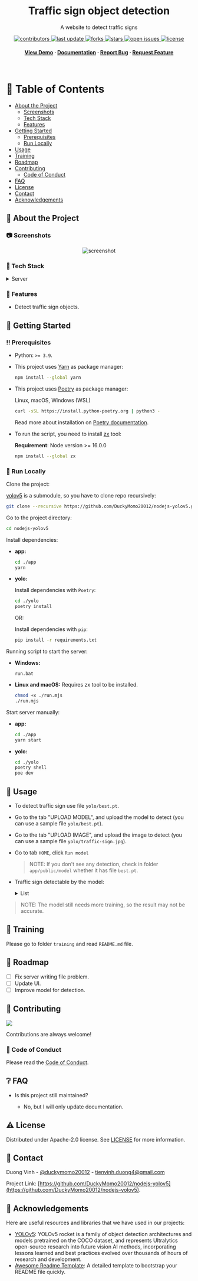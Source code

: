 <div align="center">

  <h1>Traffic sign object detection</h1>

  <p>
    A website to detect traffic signs
  </p>

<!-- Badges -->
<p>
  <a href="https://github.com/DuckyMomo20012/nodejs-yolov5/graphs/contributors">
    <img src="https://img.shields.io/github/contributors/DuckyMomo20012/nodejs-yolov5" alt="contributors" />
  </a>
  <a href="">
    <img src="https://img.shields.io/github/last-commit/DuckyMomo20012/nodejs-yolov5" alt="last update" />
  </a>
  <a href="https://github.com/DuckyMomo20012/nodejs-yolov5/network/members">
    <img src="https://img.shields.io/github/forks/DuckyMomo20012/nodejs-yolov5" alt="forks" />
  </a>
  <a href="https://github.com/DuckyMomo20012/nodejs-yolov5/stargazers">
    <img src="https://img.shields.io/github/stars/DuckyMomo20012/nodejs-yolov5" alt="stars" />
  </a>
  <a href="https://github.com/DuckyMomo20012/nodejs-yolov5/issues/">
    <img src="https://img.shields.io/github/issues/DuckyMomo20012/nodejs-yolov5" alt="open issues" />
  </a>
  <a href="https://github.com/DuckyMomo20012/nodejs-yolov5/blob/main/LICENSE">
    <img src="https://img.shields.io/github/license/DuckyMomo20012/nodejs-yolov5.svg" alt="license" />
  </a>
</p>

<h4>
    <a href="https://github.com/DuckyMomo20012/nodejs-yolov5/">View Demo</a>
  <span> · </span>
    <a href="https://github.com/DuckyMomo20012/nodejs-yolov5">Documentation</a>
  <span> · </span>
    <a href="https://github.com/DuckyMomo20012/nodejs-yolov5/issues/">Report Bug</a>
  <span> · </span>
    <a href="https://github.com/DuckyMomo20012/nodejs-yolov5/issues/">Request Feature</a>
  </h4>
</div>

<br />

<!-- Table of Contents -->

# :notebook_with_decorative_cover: Table of Contents

- [About the Project](#star2-about-the-project)
  - [Screenshots](#camera-screenshots)
  - [Tech Stack](#space_invader-tech-stack)
  - [Features](#dart-features)
- [Getting Started](#toolbox-getting-started)
  - [Prerequisites](#bangbang-prerequisites)
  - [Run Locally](#running-run-locally)
- [Usage](#eyes-usage)
- [Training](#rocket-training)
- [Roadmap](#compass-roadmap)
- [Contributing](#wave-contributing)
  - [Code of Conduct](#scroll-code-of-conduct)
- [FAQ](#grey_question-faq)
- [License](#warning-license)
- [Contact](#handshake-contact)
- [Acknowledgements](#gem-acknowledgements)

<!-- About the Project -->

## :star2: About the Project

<!-- Screenshots -->

### :camera: Screenshots

<div align="center">
  <img src="https://user-images.githubusercontent.com/64480713/182522564-d872a2d6-646d-4223-9a2f-fe5ba3d12d66.png" alt="screenshot" />
</div>

<!-- TechStack -->

### :space_invader: Tech Stack

<details>
  <summary>Server</summary>
  <ul>
    <li><a href="https://expressjs.com/">Express.js</a></li>
    <li><a href="https://www.python.org/">Python</a></li>
  </ul>
</details>

<!-- Features -->

### :dart: Features

- Detect traffic sign objects.

<!-- Getting Started -->

## :toolbox: Getting Started

<!-- Prerequisites -->

### :bangbang: Prerequisites

- Python: `>= 3.9`.

- This project uses [Yarn](https://yarnpkg.com/) as package manager:

  ```bash
  npm install --global yarn
  ```

- This project uses [Poetry](https://python-poetry.org/) as package manager:

  Linux, macOS, Windows (WSL)

  ```bash
  curl -sSL https://install.python-poetry.org | python3 -
  ```

  Read more about installation on
  [Poetry documentation](https://python-poetry.org/docs/master/#installation).

- To run the script, you need to install [zx](https://github.com/google/zx)
  tool:

  **Requirement**: Node version >= 16.0.0

  ```bash
  npm install --global zx
  ```

<!-- Run Locally -->

### :running: Run Locally

Clone the project:

[yolov5](https://github.com/ultralytics/yolov5) is a submodule, so you have to
clone repo recursively:

```bash
git clone --recursive https://github.com/DuckyMomo20012/nodejs-yolov5.git
```

Go to the project directory:

```bash
cd nodejs-yolov5
```

Install dependencies:

- **app:**

  ```bash
  cd ./app
  yarn
  ```

- **yolo:**

  Install dependencies with `Poetry`:

  ```bash
  cd ./yolo
  poetry install
  ```

  OR:

  Install dependencies with `pip`:

  ```bash
  pip install -r requirements.txt
  ```

Running script to start the server:

- **Windows:**

  ```console
  run.bat
  ```

- **Linux and macOS:** Requires zx tool to be installed.

  ```bash
  chmod +x ./run.mjs
  ./run.mjs
  ```

Start server manually:

- **app:**

  ```bash
  cd ./app
  yarn start
  ```

- **yolo:**

  ```bash
  cd ./yolo
  poetry shell
  poe dev
  ```

<!-- Usage -->

## :eyes: Usage

- To detect traffic sign use file `yolo/best.pt`.

- Go to the tab "UPLOAD MODEL", and upload the model to detect (you can use a
  sample file `yolo/best.pt`).

- Go to the tab "UPLOAD IMAGE", and upload the image to detect (you can use a
  sample file `yolo/traffic-sign.jpg`).

- Go to tab `HOME`, click `Run model`

  > NOTE: If you don't see any detection, check in folder `app/public/model`
  > whether it has file `best.pt`.

- Traffic sign detectable by the model:

  <details>
  <summary>List</summary>

  ```
  - Cycle Zone
  - Danger Ahead
  - Deer Zone
  - End of Right Road Go straight
  - Give Way
  - Go Left or Straight
  - Go Right or Straight
  - Go Straight
  - Huddle Road
  - Left Curve Ahead
  - Left Sharp Curve
  - No Entry
  - No Over Taking Trucks
  - No Over Taking
  - No Stopping
  - No Waiting
  - Pedestrian
  - Right Curve Ahead
  - Right Sharp Curve
  - Road Work
  - RoundAbout
  - Slippery Road
  - Snow Warning Sign
  - Speed Limit 100
  - Speed Limit 120
  - Speed Limit 20
  - Speed Limit 30
  - Speed Limit 50
  - Speed Limit 60
  - Speed Limit 70
  - Speed Limit 80
  - Stop
  - Traffic Signals Ahead
  - Truck Sign
  - Turn Left
  - Turn Right
  ```

  </details>

> NOTE: The model still needs more training, so the result may not be accurate.

<!-- Training -->

## :rocket: Training

Please go to folder `training` and read `README.md` file.

<!-- Roadmap -->

## :compass: Roadmap

- [ ] Fix server writing file problem.
- [ ] Update UI.
- [ ] Improve model for detection.

<!-- Contributing -->

## :wave: Contributing

<a href="https://github.com/DuckyMomo20012/nodejs-yolov5/graphs/contributors">
  <img src="https://contrib.rocks/image?repo=DuckyMomo20012/nodejs-yolov5" />
</a>

Contributions are always welcome!

<!-- Code of Conduct -->

### :scroll: Code of Conduct

Please read the [Code of Conduct](https://github.com/DuckyMomo20012/nodejs-yolov5/blob/main/CODE_OF_CONDUCT.md).

<!-- FAQ -->

## :grey_question: FAQ

- Is this project still maintained?

  - No, but I will only update documentation.

<!-- License -->

## :warning: License

Distributed under Apache-2.0 license. See
[LICENSE](https://github.com/DuckyMomo20012/nodejs-yolov5/blob/main/LICENSE)
for more information.

<!-- Contact -->

## :handshake: Contact

Duong Vinh - [@duckymomo20012](https://twitter.com/duckymomo20012) - tienvinh.duong4@gmail.com

Project Link: [https://github.com/DuckyMomo20012/nodejs-yolov5](https://github.com/DuckyMomo20012/nodejs-yolov5).

<!-- Acknowledgments -->

## :gem: Acknowledgements

Here are useful resources and libraries that we have used in our projects:

- [YOLOv5](https://github.com/ultralytics/yolov5): YOLOv5 rocket is a family of
  object detection architectures and models pretrained on the COCO dataset, and
  represents Ultralytics open-source research into future vision AI methods,
  incorporating lessons learned and best practices evolved over thousands of
  hours of research and development.
- [Awesome Readme Template](https://github.com/Louis3797/awesome-readme-template):
  A detailed template to bootstrap your README file quickly.
